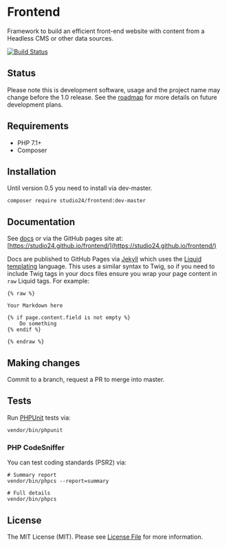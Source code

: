 # Frontend

Framework to build an efficient front-end website with content from a Headless CMS or other data sources.

[![Build Status](https://travis-ci.org/studio24/frontend.svg?branch=master)](https://travis-ci.org/studio24/frontend)

## Status

Please note this is development software, usage and the project name may change before the 1.0 release. 
See the [roadmap](ROADMAP.md) for more details on future development plans. 

## Requirements

* PHP 7.1+
* Composer

## Installation

Until version 0.5 you need to install via dev-master. 

```
composer require studio24/frontend:dev-master
```

## Documentation

See [docs](docs/index.md) or via the GitHub pages site at: [https://studio24.github.io/frontend/](https://studio24.github.io/frontend/)

Docs are published to GitHub Pages via [Jekyll](https://jekyllrb.com/docs/pages/) which uses the [Liquid templating](https://jekyllrb.com/docs/liquid/) 
language. This uses a similar syntax to Twig, so if you need to include Twig tags in your docs files ensure you wrap your 
page content in `raw` Liquid tags. For example:  

```
{% raw %}

Your Markdown here

{% if page.content.field is not empty %}
    Do something
{% endif %}

{% endraw %}
```

## Making changes

Commit to a branch, request a PR to merge into master.

## Tests

Run [PHPUnit](https://phpunit.readthedocs.io/en/8.0/) tests via: 

```
vendor/bin/phpunit
```

### PHP CodeSniffer

You can test coding standards (PSR2) via:

```
# Summary report
vendor/bin/phpcs --report=summary

# Full details
vendor/bin/phpcs
```

## License

The MIT License (MIT). Please see [License File](LICENSE) for more information.

